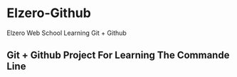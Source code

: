# Elzero-Github
Elzero Web School Learning Git + Github
## Git + Github Project For Learning The Commande Line

